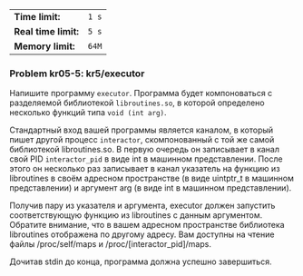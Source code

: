 |                      |       |
|----------------------|-------|
| **Time limit:**      | `1 s` |
| **Real time limit:** | `5 s` |
| **Memory limit:**    | `64M` |


### Problem kr05-5: kr5/executor

Напишите программу `executor`. Программа будет компоноваться с разделяемой библиотекой
`libroutines.so`, в которой определено несколько функций типа `void (int arg)`.

Стандартный вход вашей программы является каналом, в который пишет другой процесс `interactor`,
скомпонованный с той же самой библиотекой libroutines.so. В первую очередь он записывает в канал
свой PID `interactor_pid` в виде int в машинном представлении. После этого он несколько раз
записывает в канал указатель на функцию из libroutines в своём адресном пространстве (в виде
uintptr_t в машинном представлении) и аргумент arg (в виде int в машинном представлении).

Получив пару из указателя и аргумента, executor должен запустить соответствующую функцию из
libroutines с данным аргументом. Обратите внимание, что в вашем адресном пространстве библиотека
libroutines отображена по другому адресу. Вам доступны на чтение файлы /proc/self/maps и
/proc/[interactor_pid]/maps.

Дочитав stdin до конца, программа должна успешно завершиться.

